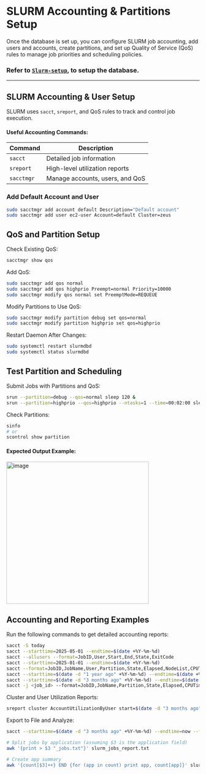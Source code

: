 # SLURM Accounting & Partitions Setup

Once the database is set up, you can configure SLURM job accounting, add users and accounts, create partitions, and set up Quality of Service (QoS) rules to manage job priorities and scheduling policies.
### Refer to [`Slurm-setup`](https://github.com/senpai-123/zeus-cluster/blob/main/SLURM/slurm_set-up.md), to setup the database.
---

## SLURM Accounting & User Setup

SLURM uses `sacct`, `sreport`, and QoS rules to track and control job execution.

#### Useful Accounting Commands:

| Command    | Description                     |
| ---------- | ------------------------------- |
| `sacct`    | Detailed job information        |
| `sreport`  | High-level utilization reports  |
| `sacctmgr` | Manage accounts, users, and QoS |

### Add Default Account and User

```bash
sudo sacctmgr add account default Description="Default account"
sudo sacctmgr add user ec2-user Account=default Cluster=zeus
```

## QoS and Partition Setup

Check Existing QoS:

```bash
sacctmgr show qos
```

Add QoS:

```bash
sudo sacctmgr add qos normal
sudo sacctmgr add qos highprio Preempt=normal Priority=10000
sudo sacctmgr modify qos normal set PreemptMode=REQUEUE
```

Modify Partitions to Use QoS:

```bash
sudo sacctmgr modify partition debug set qos=normal
sudo sacctmgr modify partition highprio set qos=highprio
```

Restart Daemon After Changes:

```bash
sudo systemctl restart slurmdbd
sudo systemctl status slurmdbd
```

## Test Partition and Scheduling

Submit Jobs with Partitions and QoS:

```bash
srun --partition=debug --qos=normal sleep 120 &
srun --partition=highprio --qos=highprio --ntasks=1 --time=00:02:00 sleep 60
```

Check Partitions:

```bash
sinfo
# or
scontrol show partition
```

#### Expected Output Example:

<img width="371" alt="image" src="https://github.com/user-attachments/assets/8cdc0996-f42f-4cb2-8667-346e404f6a7f" />


## Accounting and Reporting Examples

Run the following commands to get detailed accounting reports:

```bash
sacct -S today
sacct --starttime=2025-05-01 --endtime=$(date +%Y-%m-%d)
sacct --allusers --format=JobID,User,Start,End,State,ExitCode
sacct --starttime=2025-01-01 --endtime=$(date +%Y-%m-%d)
sacct --format=JobID,JobName,User,Partition,State,Elapsed,NodeList,CPUTimeRAW,MaxRSS
sacct --starttime=$(date -d "1 year ago" +%Y-%m-%d) --endtime=$(date +%Y-%m-%d) --state=FAILED --format=JobID,JobName,User,Partition,State,Start,End,Elapsed
sacct --starttime=$(date -d "3 months ago" +%Y-%m-%d) --endtime=$(date +%Y-%m-%d) --format=JobID,JobName,User,Partition,State,Start,End,Elapsed
sacct -j <job_id> --format=JobID,JobName,Partition,State,Elapsed,CPUTime,MaxRSS
```

Cluster and User Utilization Reports:

```bash
sreport cluster AccountUtilizationByUser start=$(date -d "3 months ago" +%Y-%m-%d) end=$(date +%Y-%m-%d)
```

Export to File and Analyze:

```bash
sacct --starttime=$(date -d "3 months ago" +%Y-%m-%d) --endtime=now --format=JobID,User,JobName,Partition,State,Start,End,Elapsed,CPUTime,AllocCPUs,NodeList  > slurm_jobs_report.txt

# Split jobs by application (assuming $3 is the application field)
awk '{print > $3 "_jobs.txt"}' slurm_jobs_report.txt

# Create app summary
awk '{count[$3]++} END {for (app in count) print app, count[app]}' slurm_jobs_report.txt > app_summary.txt
```
